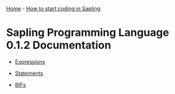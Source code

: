 [Home](../home.md) - [How to start coding in Sapling](../how-to-start.md)

# Sapling Programming Language 0.1.2 Documentation

- [Expressions](./expressions.md)

- [Statements](./statements.md)

- [BIFs](./bifs.md)



